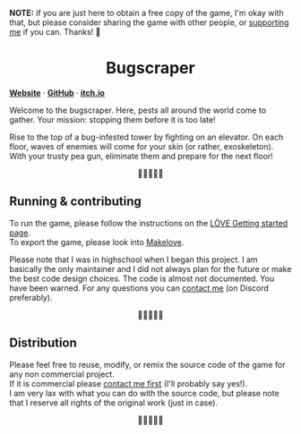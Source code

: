**NOTE:** if you are just here to obtain a free copy of the game, I'm okay with that, but please consider sharing the game with other people, or [supporting me](https://yolwoocle.itch.io/bugscraper) if you can. Thanks! 🙂
<br>
<div align="center">
  <h1>Bugscraper</h1>
</div>

[**Website**](https://bugscraper.net) ·
[**GitHub**](https://github.com/yolwoocle/bugscraper) ·
[**itch.io**](https://yolwoocle.itch.io/bugscraper)

Welcome to the bugscraper.
Here, pests all around the world come to gather.
Your mission: stopping them before it is too late!

Rise to the top of a bug-infested tower by fighting on an elevator. On each floor, waves of enemies will come for your skin (or rather, exoskeleton). With your trusty pea gun, eliminate them and prepare for the next floor!

<div align="center">
  🐞🐞🐞🐞🐞
</div>  

## Running & contributing
To run the game, please follow the instructions on the [LÖVE Getting started page](https://love2d.org/wiki/Getting_Started).   
To export the game, please look into [Makelove](https://github.com/pfirsich/makelove).   

Please note that I was in highschool when I began this project. I am basically the only maintainer and I did not always plan for the future or make the best code design choices. The code is almost not documented. You have been warned. For any questions you can [contact me](https://yolwoocle.com/about) (on Discord preferably).

<div align="center">
  🐝🐝🐝🐝🐝
</div>  

## Distribution
Please feel free to reuse, modify, or remix the source code of the game for any non commercial project.   
If it is commercial please [contact me first](https://yolwoocle.com/about) (I'll probably say yes!).   
I am very lax with what you can do with the source code, but please note that I reserve all rights of the original work (just in case).

<div align="center">
  🐛🐛🐛🐛🐛
</div>  

<!-- ## Can I pirate your game?
I don't care. I'm not here to tell you what you should do. I'm making this game for my own enjoyment and I don't financially depend on it.

This isn't about me, but you: by choosing to buy or pirate a game, you are judging whether you are financially capable of affording it and supporting the developer. Not everyone is comfortable financially. But also, making games is a difficult task. People pour their soul and heart into providing enjoyment to others, usually with very little gains. It is often a labor of love. When you buy a game, you are also expressing your gratitude towards that work. 

So, you decide. 🙂  -->